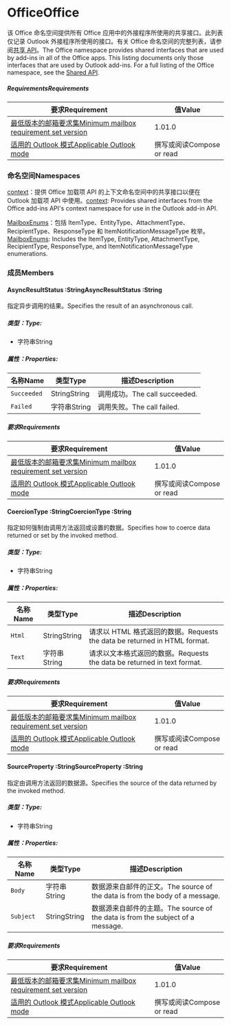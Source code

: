  

# <a name="office"></a><span data-ttu-id="d98d3-101">Office</span><span class="sxs-lookup"><span data-stu-id="d98d3-101">Office</span></span>

<span data-ttu-id="d98d3-p101">该 Office 命名空间提供所有 Office 应用中的外接程序所使用的共享接口。此列表仅记录 Outlook 外接程序所使用的接口。有关 Office 命名空间的完整列表，请参阅[共享 API](/javascript/api/office)。</span><span class="sxs-lookup"><span data-stu-id="d98d3-p101">The Office namespace provides shared interfaces that are used by add-ins in all of the Office apps. This listing documents only those interfaces that are used by Outlook add-ins. For a full listing of the Office namespace, see the [Shared API](/javascript/api/office).</span></span>

##### <a name="requirements"></a><span data-ttu-id="d98d3-104">Requirements</span><span class="sxs-lookup"><span data-stu-id="d98d3-104">Requirements</span></span>

|<span data-ttu-id="d98d3-105">要求</span><span class="sxs-lookup"><span data-stu-id="d98d3-105">Requirement</span></span>| <span data-ttu-id="d98d3-106">值</span><span class="sxs-lookup"><span data-stu-id="d98d3-106">Value</span></span>|
|---|---|
|[<span data-ttu-id="d98d3-107">最低版本的邮箱要求集</span><span class="sxs-lookup"><span data-stu-id="d98d3-107">Minimum mailbox requirement set version</span></span>](/office/dev/add-ins/reference/requirement-sets/outlook-api-requirement-sets)| <span data-ttu-id="d98d3-108">1.0</span><span class="sxs-lookup"><span data-stu-id="d98d3-108">1.0</span></span>|
|[<span data-ttu-id="d98d3-109">适用的 Outlook 模式</span><span class="sxs-lookup"><span data-stu-id="d98d3-109">Applicable Outlook mode</span></span>](https://docs.microsoft.com/outlook/add-ins/#extension-points)| <span data-ttu-id="d98d3-110">撰写或阅读</span><span class="sxs-lookup"><span data-stu-id="d98d3-110">Compose or read</span></span>|

### <a name="namespaces"></a><span data-ttu-id="d98d3-111">命名空间</span><span class="sxs-lookup"><span data-stu-id="d98d3-111">Namespaces</span></span>

<span data-ttu-id="d98d3-112">[context](office.context.md)：提供 Office 加载项 API 的上下文命名空间中的共享接口以便在 Outlook 加载项 API 中使用。</span><span class="sxs-lookup"><span data-stu-id="d98d3-112">[context](office.context.md): Provides shared interfaces from the Office add-ins API's context namespace for use in the Outlook add-in API.</span></span>

<span data-ttu-id="d98d3-113">[MailboxEnums](/javascript/api/outlook/office.mailboxenums.attachmenttype)：包括 ItemType、EntityType、AttachmentType、RecipientType、ResponseType 和 ItemNotificationMessageType 枚举。</span><span class="sxs-lookup"><span data-stu-id="d98d3-113">[MailboxEnums](/javascript/api/outlook/office.mailboxenums.attachmenttype): Includes the ItemType, EntityType, AttachmentType, RecipientType, ResponseType, and ItemNotificationMessageType enumerations.</span></span>

### <a name="members"></a><span data-ttu-id="d98d3-114">成员</span><span class="sxs-lookup"><span data-stu-id="d98d3-114">Members</span></span>

####  <a name="asyncresultstatus-string"></a><span data-ttu-id="d98d3-115">AsyncResultStatus :String</span><span class="sxs-lookup"><span data-stu-id="d98d3-115">AsyncResultStatus :String</span></span>

<span data-ttu-id="d98d3-116">指定异步调用的结果。</span><span class="sxs-lookup"><span data-stu-id="d98d3-116">Specifies the result of an asynchronous call.</span></span>

##### <a name="type"></a><span data-ttu-id="d98d3-117">类型：</span><span class="sxs-lookup"><span data-stu-id="d98d3-117">Type:</span></span>

*   <span data-ttu-id="d98d3-118">字符串</span><span class="sxs-lookup"><span data-stu-id="d98d3-118">String</span></span>

##### <a name="properties"></a><span data-ttu-id="d98d3-119">属性：</span><span class="sxs-lookup"><span data-stu-id="d98d3-119">Properties:</span></span>

|<span data-ttu-id="d98d3-120">名称</span><span class="sxs-lookup"><span data-stu-id="d98d3-120">Name</span></span>| <span data-ttu-id="d98d3-121">类型</span><span class="sxs-lookup"><span data-stu-id="d98d3-121">Type</span></span>| <span data-ttu-id="d98d3-122">描述</span><span class="sxs-lookup"><span data-stu-id="d98d3-122">Description</span></span>|
|---|---|---|
|`Succeeded`| <span data-ttu-id="d98d3-123">String</span><span class="sxs-lookup"><span data-stu-id="d98d3-123">String</span></span>|<span data-ttu-id="d98d3-124">调用成功。</span><span class="sxs-lookup"><span data-stu-id="d98d3-124">The call succeeded.</span></span>|
|`Failed`| <span data-ttu-id="d98d3-125">字符串</span><span class="sxs-lookup"><span data-stu-id="d98d3-125">String</span></span>|<span data-ttu-id="d98d3-126">调用失败。</span><span class="sxs-lookup"><span data-stu-id="d98d3-126">The call failed.</span></span>|

##### <a name="requirements"></a><span data-ttu-id="d98d3-127">要求</span><span class="sxs-lookup"><span data-stu-id="d98d3-127">Requirements</span></span>

|<span data-ttu-id="d98d3-128">要求</span><span class="sxs-lookup"><span data-stu-id="d98d3-128">Requirement</span></span>| <span data-ttu-id="d98d3-129">值</span><span class="sxs-lookup"><span data-stu-id="d98d3-129">Value</span></span>|
|---|---|
|[<span data-ttu-id="d98d3-130">最低版本的邮箱要求集</span><span class="sxs-lookup"><span data-stu-id="d98d3-130">Minimum mailbox requirement set version</span></span>](/office/dev/add-ins/reference/requirement-sets/outlook-api-requirement-sets)| <span data-ttu-id="d98d3-131">1.0</span><span class="sxs-lookup"><span data-stu-id="d98d3-131">1.0</span></span>|
|[<span data-ttu-id="d98d3-132">适用的 Outlook 模式</span><span class="sxs-lookup"><span data-stu-id="d98d3-132">Applicable Outlook mode</span></span>](https://docs.microsoft.com/outlook/add-ins/#extension-points)| <span data-ttu-id="d98d3-133">撰写或阅读</span><span class="sxs-lookup"><span data-stu-id="d98d3-133">Compose or read</span></span>|
####  <a name="coerciontype-string"></a><span data-ttu-id="d98d3-134">CoercionType :String</span><span class="sxs-lookup"><span data-stu-id="d98d3-134">CoercionType :String</span></span>

<span data-ttu-id="d98d3-135">指定如何强制由调用方法返回或设置的数据。</span><span class="sxs-lookup"><span data-stu-id="d98d3-135">Specifies how to coerce data returned or set by the invoked method.</span></span>

##### <a name="type"></a><span data-ttu-id="d98d3-136">类型：</span><span class="sxs-lookup"><span data-stu-id="d98d3-136">Type:</span></span>

*   <span data-ttu-id="d98d3-137">字符串</span><span class="sxs-lookup"><span data-stu-id="d98d3-137">String</span></span>

##### <a name="properties"></a><span data-ttu-id="d98d3-138">属性：</span><span class="sxs-lookup"><span data-stu-id="d98d3-138">Properties:</span></span>

|<span data-ttu-id="d98d3-139">名称</span><span class="sxs-lookup"><span data-stu-id="d98d3-139">Name</span></span>| <span data-ttu-id="d98d3-140">类型</span><span class="sxs-lookup"><span data-stu-id="d98d3-140">Type</span></span>| <span data-ttu-id="d98d3-141">描述</span><span class="sxs-lookup"><span data-stu-id="d98d3-141">Description</span></span>|
|---|---|---|
|`Html`| <span data-ttu-id="d98d3-142">String</span><span class="sxs-lookup"><span data-stu-id="d98d3-142">String</span></span>|<span data-ttu-id="d98d3-143">请求以 HTML 格式返回的数据。</span><span class="sxs-lookup"><span data-stu-id="d98d3-143">Requests the data be returned in HTML format.</span></span>|
|`Text`| <span data-ttu-id="d98d3-144">字符串</span><span class="sxs-lookup"><span data-stu-id="d98d3-144">String</span></span>|<span data-ttu-id="d98d3-145">请求以文本格式返回的数据。</span><span class="sxs-lookup"><span data-stu-id="d98d3-145">Requests the data be returned in text format.</span></span>|

##### <a name="requirements"></a><span data-ttu-id="d98d3-146">要求</span><span class="sxs-lookup"><span data-stu-id="d98d3-146">Requirements</span></span>

|<span data-ttu-id="d98d3-147">要求</span><span class="sxs-lookup"><span data-stu-id="d98d3-147">Requirement</span></span>| <span data-ttu-id="d98d3-148">值</span><span class="sxs-lookup"><span data-stu-id="d98d3-148">Value</span></span>|
|---|---|
|[<span data-ttu-id="d98d3-149">最低版本的邮箱要求集</span><span class="sxs-lookup"><span data-stu-id="d98d3-149">Minimum mailbox requirement set version</span></span>](/office/dev/add-ins/reference/requirement-sets/outlook-api-requirement-sets)| <span data-ttu-id="d98d3-150">1.0</span><span class="sxs-lookup"><span data-stu-id="d98d3-150">1.0</span></span>|
|[<span data-ttu-id="d98d3-151">适用的 Outlook 模式</span><span class="sxs-lookup"><span data-stu-id="d98d3-151">Applicable Outlook mode</span></span>](https://docs.microsoft.com/outlook/add-ins/#extension-points)| <span data-ttu-id="d98d3-152">撰写或阅读</span><span class="sxs-lookup"><span data-stu-id="d98d3-152">Compose or read</span></span>|
####  <a name="sourceproperty-string"></a><span data-ttu-id="d98d3-153">SourceProperty :String</span><span class="sxs-lookup"><span data-stu-id="d98d3-153">SourceProperty :String</span></span>

<span data-ttu-id="d98d3-154">指定由调用方法返回的数据源。</span><span class="sxs-lookup"><span data-stu-id="d98d3-154">Specifies the source of the data returned by the invoked method.</span></span>

##### <a name="type"></a><span data-ttu-id="d98d3-155">类型：</span><span class="sxs-lookup"><span data-stu-id="d98d3-155">Type:</span></span>

*   <span data-ttu-id="d98d3-156">字符串</span><span class="sxs-lookup"><span data-stu-id="d98d3-156">String</span></span>

##### <a name="properties"></a><span data-ttu-id="d98d3-157">属性：</span><span class="sxs-lookup"><span data-stu-id="d98d3-157">Properties:</span></span>

|<span data-ttu-id="d98d3-158">名称</span><span class="sxs-lookup"><span data-stu-id="d98d3-158">Name</span></span>| <span data-ttu-id="d98d3-159">类型</span><span class="sxs-lookup"><span data-stu-id="d98d3-159">Type</span></span>| <span data-ttu-id="d98d3-160">描述</span><span class="sxs-lookup"><span data-stu-id="d98d3-160">Description</span></span>|
|---|---|---|
|`Body`| <span data-ttu-id="d98d3-161">字符串</span><span class="sxs-lookup"><span data-stu-id="d98d3-161">String</span></span>|<span data-ttu-id="d98d3-162">数据源来自邮件的正文。</span><span class="sxs-lookup"><span data-stu-id="d98d3-162">The source of the data is from the body of a message.</span></span>|
|`Subject`| <span data-ttu-id="d98d3-163">String</span><span class="sxs-lookup"><span data-stu-id="d98d3-163">String</span></span>|<span data-ttu-id="d98d3-164">数据源来自邮件的主题。</span><span class="sxs-lookup"><span data-stu-id="d98d3-164">The source of the data is from the subject of a message.</span></span>|

##### <a name="requirements"></a><span data-ttu-id="d98d3-165">要求</span><span class="sxs-lookup"><span data-stu-id="d98d3-165">Requirements</span></span>

|<span data-ttu-id="d98d3-166">要求</span><span class="sxs-lookup"><span data-stu-id="d98d3-166">Requirement</span></span>| <span data-ttu-id="d98d3-167">值</span><span class="sxs-lookup"><span data-stu-id="d98d3-167">Value</span></span>|
|---|---|
|[<span data-ttu-id="d98d3-168">最低版本的邮箱要求集</span><span class="sxs-lookup"><span data-stu-id="d98d3-168">Minimum mailbox requirement set version</span></span>](/office/dev/add-ins/reference/requirement-sets/outlook-api-requirement-sets)| <span data-ttu-id="d98d3-169">1.0</span><span class="sxs-lookup"><span data-stu-id="d98d3-169">1.0</span></span>|
|[<span data-ttu-id="d98d3-170">适用的 Outlook 模式</span><span class="sxs-lookup"><span data-stu-id="d98d3-170">Applicable Outlook mode</span></span>](https://docs.microsoft.com/outlook/add-ins/#extension-points)| <span data-ttu-id="d98d3-171">撰写或阅读</span><span class="sxs-lookup"><span data-stu-id="d98d3-171">Compose or read</span></span>|